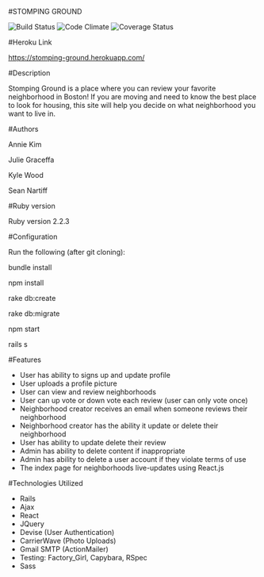 #STOMPING GROUND

![Build Status](https://codeship.com/projects/762ba050-6ba7-0134-6128-7ea83503a0a9/status?branch=master)
![Code Climate](https://codeclimate.com/github/snartiff/stomping-ground.png)
![Coverage Status](https://coveralls.io/repos/snartiff/stomping-ground/badge.png)

#Heroku Link

https://stomping-ground.herokuapp.com/


#Description

Stomping Ground is a place where you can review your favorite neighborhood in Boston! If you are moving and need to know the best place to look for housing, this site will help you decide on what neighborhood you want to live in.

#Authors

Annie Kim

Julie Graceffa

Kyle Wood

Sean Nartiff


#Ruby version

Ruby version 2.2.3


#Configuration

Run the following (after git cloning):

bundle install

npm install

rake db:create

rake db:migrate

npm start

rails s


#Features
- User has ability to signs up and update profile
- User uploads a profile picture
- User can view and review neighborhoods
- User can up vote or down vote each review (user can only vote once)
- Neighborhood creator receives an email when someone reviews their neighborhood
- Neighborhood creator has the ability it update or delete their neighborhood
- User has ability to update delete their review
- Admin has ability to delete content if inappropriate
- Admin has ability to delete a user account if they violate terms of use
- The index page for neighborhoods live-updates using React.js


#Technologies Utilized
- Rails
- Ajax
- React
- JQuery
- Devise (User Authentication)
- CarrierWave (Photo Uploads)
- Gmail SMTP (ActionMailer)
- Testing: Factory_Girl, Capybara, RSpec
- Sass
